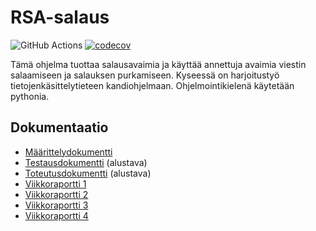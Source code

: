 # RSA-salaus
![GitHub Actions](https://github.com/sonjamadetoja/RSA-salaus/workflows/CI/badge.svg)
[![codecov](https://codecov.io/gh/sonjamadetoja/RSA-salaus/branch/main/graph/badge.svg?token=M43AB3F5NZ)](https://codecov.io/gh/sonjamadetoja/RSA-salaus)

Tämä ohjelma tuottaa salausavaimia ja käyttää annettuja avaimia viestin salaamiseen ja salauksen purkamiseen. Kyseessä on harjoitustyö tietojenkäsittelytieteen kandiohjelmaan. Ohjelmointikielenä käytetään pythonia.

## Dokumentaatio

* [Määrittelydokumentti](https://github.com/sonjamadetoja/RSA-salaus/blob/main/dokumentaatio/maarittelydokumentti.md)
* [Testausdokumentti](https://github.com/sonjamadetoja/RSA-salaus/blob/main/dokumentaatio/testausdokumentti.md) (alustava)
* [Toteutusdokumentti](https://github.com/sonjamadetoja/RSA-salaus/blob/main/dokumentaatio/toteutusdokumentti.md) (alustava)
* [Viikkoraportti 1](https://github.com/sonjamadetoja/RSA-salaus/blob/main/dokumentaatio/viikkoraportti1.md)
* [Viikkoraportti 2](https://github.com/sonjamadetoja/RSA-salaus/blob/main/dokumentaatio/viikkoraportti2.md)
* [Viikkoraportti 3](https://github.com/sonjamadetoja/RSA-salaus/blob/main/dokumentaatio/viikkoraportti3.md)
* [Viikkoraportti 4](https://github.com/sonjamadetoja/RSA-salaus/blob/main/dokumentaatio/viikkoraportti4.md)
